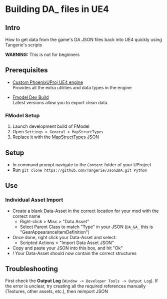 # Building DA_ files in UE4

## Intro
How to get data from the game's DA JSON files back into UE4 quickly using Tangerie's scripts

**WARNING:** This is not for beginners

## Prerequisites

- [Custom PhoenixUProj UE4 engine](https://github.com/narknon/PhoenixUProj) <br>
Provides all the extra utilities and data types in the engine

- [Fmodel Dev Build](https://github.com/4sval/FModel/tree/dev) <br>
Latest versions allow you to export clean data.

### FModel Setup

1. Launch development build of FModel
2. Open `Settings > General > MapStructTypes`
3. Replace it with the [MapStructTypes JSON](/code/fmodel-MapStructTypes.json)

## Setup
- In command prompt navigate to the `Content` folder of your UProject
- Run `git clone https://github.com/Tangerie/Json2DA.git Python` 

## Use 
### Individual Asset Import
- Create a blank Data-Asset in the correct location for your mod with the correct name
  - Right-click > Misc > "Data Asset"
  - Select Parent Class to match "Type" in your JSON (`DA_GA_` this is "GearAppearanceItemDefinition") 
- Once done, right click your Data-Asset and select:
  - Scripted Actions > "Import Data Asset JSON"
- Copy and paste your JSON into this box, and hit "Ok"
- ! Your Data-Asset should now contain the correct structures


## Troubleshooting
First check the **Output Log** (`Window -> Developer Tools -> Output Log`). If the error is unclear, try creating all the required references manually (Textures, other assets, etc.), then reimport JSON
